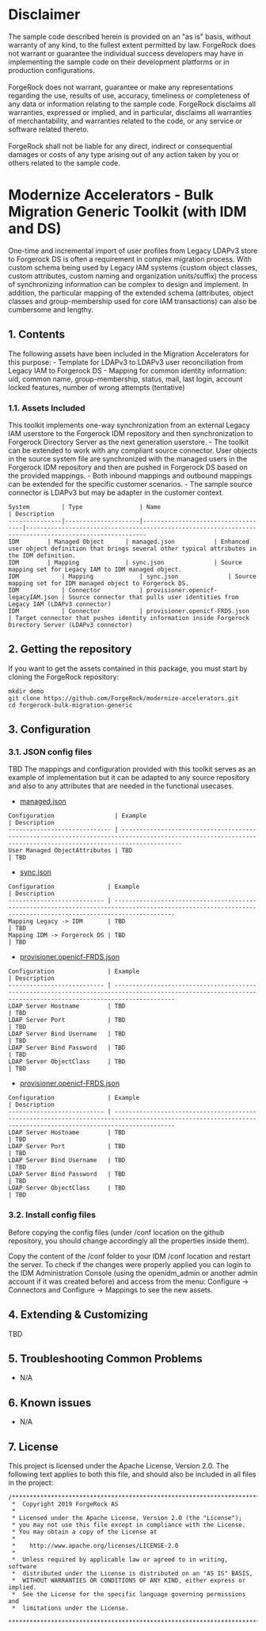 # Disclaimer
The sample code described herein is provided on an "as is" basis, without warranty of any kind, to the fullest extent permitted by law. ForgeRock does not warrant or guarantee the individual success developers may have in implementing the sample code on their development platforms or in production configurations.
<br><br>
ForgeRock does not warrant, guarantee or make any representations regarding the use, results of use, accuracy, timeliness or completeness of any data or information relating to the sample code. ForgeRock disclaims all warranties, expressed or implied, and in particular, disclaims all warranties of merchantability, and warranties related to the code, or any service or software related thereto.
<br><br>
ForgeRock shall not be liable for any direct, indirect or consequential damages or costs of any type arising out of any action taken by you or others related to the sample code.

# Modernize Accelerators - Bulk Migration Generic Toolkit (with IDM and DS)
One-time and incremental import of user profiles from Legacy LDAPv3 store to Forgerock DS is often a requirement in complex migration process.
With custom schema being used by Legacy IAM systems (custom object classes, custom attributes, custom naming and organization units/suffix) the process of synchronizing information can be complex to design and implement. In addition, the particular mapping of the extended schema (attributes, object classes and group-membership used for core IAM transactions) can also be cumbersome and lengthy.

## 1. Contents
The following assets have been included in the Migration Accelerators for this purpose:
	- Template for LDAPv3 to LDAPv3 user reconciliation from Legacy IAM to Forgerock DS
	- Mapping for common identity information: uid, common name, group-membership, status, mail, last login, account locked features, number of wrong attempts (tentative)

### 1.1. Assets Included
This toolkit implements one-way synchronization from an external Legacy IAM userstore to the Forgerock IDM repository and then synchronization to Forgerock Directory Server as the next generation userstore.
	- The toolkit can be extended to work with any compliant source connector. User objects in the source system file are synchronized with the managed users in the Forgerock IDM repository and then are pushed in Forgerock DS based on the provided mappings.
	- Both inbound mappings and outbound mappings can be extended for the specific customer scenarios.
	- The sample source connector is LDAPv3 but may be adapter in the customer context.

```
System         | Type                | Name                               | Description
---------------|---------------------|------------------------------------|--------------------------------------------------------------------------------------------------------
IDM	       | Managed Object      | managed.json			  | Enhanced user object definition that brings several other typical attributes in the IDM definition.
IDM	       | Mapping             | sync.json			  | Source mapping set for Legacy IAM to IDM managed object.
IDM            | Mapping             | sync.json			  | Source mapping set for IDM managed object to Forgerock DS.
IDM            | Connector           | provisioner.openicf-legacyIAM.json | Source connector that pulls user identities from Legacy IAM (LDAPv3 connector)
IDM            | Connector           | provisioner.openicf-FRDS.json      | Target connector that pushes identity information inside Forgerock Directory Server (LDAPv3 connector)
```

## 2. Getting the repository

If you want to get the assets contained in this package, you must start by cloning the ForgeRock repository:

```
mkdir demo
git clone https://github.com/ForgeRock/modernize-accelerators.git
cd forgerock-bulk-migration-generic
```

## 3. Configuration

### 3.1. JSON config files
TBD 
The mappings and configuration provided with this toolkit serves as an example of implementation but it can be adapted to any source repository and also to any attributes that are needed in the functional usecases.

+ [managed.json](https://github.com/ForgeRock/modernize-accelerators/blob/develop/forgerock-bulk-migration-generic/openidm-modernize-config/conf/managed.json)

```
Configuration                 | Example                                                            | Description
----------------------------- | -------------------------------------------------------------------------------------------------------------------------------------------------------------
User Managed ObjectAttributes | TBD                                                                | TBD
```

+ [sync.json](https://github.com/ForgeRock/modernize-accelerators/blob/develop/forgerock-bulk-migration-generic/openidm-modernize-config/conf/sync.json)

```
Configuration               | Example                                                            | Description
--------------------------- | -------------------------------------------------------------------------------------------------------------------------------------------------------------
Mapping Legacy -> IDM       | TBD                                                                | TBD
Mapping IDM -> Forgerock DS | TBD                                                                | TBD
```

+ [provisioner.openicf-FRDS.json](https://github.com/ForgeRock/modernize-accelerators/blob/develop/forgerock-bulk-migration-generic/openidm-modernize-config/conf/provisioner.openicf-FRDS.json)

```
Configuration               | Example                                                            | Description
--------------------------- | -------------------------------------------------------------------------------------------------------------------------------------------------------------
LDAP Server Hostname        | TBD                                                                | TBD
LDAP Server Port            | TBD                                                                | TBD
LDAP Server Bind Username   | TBD                                                                | TBD
LDAP Server Bind Password   | TBD                                                                | TBD
LDAP Server ObjectClass     | TBD                                                                | TBD
```

+ [provisioner.openicf-FRDS.json](https://github.com/ForgeRock/modernize-accelerators/blob/develop/forgerock-bulk-migration-generic/openidm-modernize-config/conf/provisioner.openicf-FRDS.json)

```
Configuration               | Example                                                            | Description
--------------------------- | -------------------------------------------------------------------------------------------------------------------------------------------------------------
LDAP Server Hostname        | TBD                                                                | TBD
LDAP Server Port            | TBD                                                                | TBD
LDAP Server Bind Username   | TBD                                                                | TBD
LDAP Server Bind Password   | TBD                                                                | TBD
LDAP Server ObjectClass     | TBD                                                                | TBD
```

### 3.2. Install config files
Before copying the config files (under /conf location on the github repository, you should change accordingly all the properties inside them).

Copy the content of the /conf folder to your IDM /conf location and restart the server. To check if the changes were properly applied you can login to the IDM Administration Console (using the openidm_admin or another admin account if it was created before) and access from the menu: Configure -> Connectors and Configure -> Mappings to see the new assets.


## 4. Extending & Customizing
TBD

## 5. Troubleshooting Common Problems
+ N/A

## 6. Known issues
+ N/A

## 7. License

This project is licensed under the Apache License, Version 2.0. The following text applies to both this file, and should also be included in all files in the project:

```
/***************************************************************************
 *  Copyright 2019 ForgeRock AS
 *
 * Licensed under the Apache License, Version 2.0 (the "License");
 * you may not use this file except in compliance with the License.
 * You may obtain a copy of the License at
 *
 *    http://www.apache.org/licenses/LICENSE-2.0
 *
 *  Unless required by applicable law or agreed to in writing, software
 *  distributed under the License is distributed on an "AS IS" BASIS,
 *  WITHOUT WARRANTIES OR CONDITIONS OF ANY KIND, either express or implied.
 *  See the License for the specific language governing permissions and
 *  limitations under the License.
 ***************************************************************************/
```